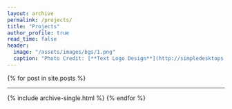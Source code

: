 ```yaml
---
layout: archive
permalink: /projects/
title: "Projects"
author_profile: true
read_time: false
header:
  image: "/assets/images/bgs/1.png"
  caption: "Photo Credit: [**Text Logo Design**](http://simpledesktops.com/browse/desktops/2015/mar/27/innovation/)"
---
```


{% for post in site.posts %}

---
  {% include archive-single.html %}
{% endfor %}
